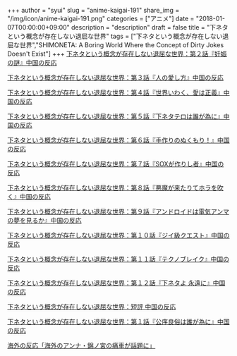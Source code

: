 +++
author = "syui"
slug = "anime-kaigai-191"
share_img = "/img/icon/anime-kaigai-191.png"
categories = ["アニメ"]
date = "2018-01-07T00:00:00+09:00"
description = "description"
draft = false
title = "下ネタという概念が存在しない退屈な世界"
tags = ["下ネタという概念が存在しない退屈な世界","SHIMONETA: A Boring World Where the Concept of Dirty Jokes Doesn&#039;t Exist"]
+++
<a href="http://blog.livedoor.jp/tairikuno/archives/1001503.html" rel="nofollow" target="_blank" title="下ネタという概念が存在しない退屈な世界：第２話『妊娠の謎』中国の反応">下ネタという概念が存在しない退屈な世界：第２話『妊娠の謎』中国の反応</a>

<a href="http://blog.livedoor.jp/tairikuno/archives/1042174.html" rel="nofollow" target="_blank" title="下ネタという概念が存在しない退屈な世界：第３話『人の愛し方』中国の反応">下ネタという概念が存在しない退屈な世界：第３話『人の愛し方』中国の反応</a>

<a href="http://blog.livedoor.jp/tairikuno/archives/1159498.html" rel="nofollow" target="_blank" title="下ネタという概念が存在しない退屈な世界：第４話『世界いわく、愛は正義』中国の反応">下ネタという概念が存在しない退屈な世界：第４話『世界いわく、愛は正義』中国の反応</a>

<a href="http://blog.livedoor.jp/tairikuno/archives/1188962.html" rel="nofollow" target="_blank" title="下ネタという概念が存在しない退屈な世界：第５話『下ネタテロは誰が為に』中国の反応">下ネタという概念が存在しない退屈な世界：第５話『下ネタテロは誰が為に』中国の反応</a>

<a href="http://blog.livedoor.jp/tairikuno/archives/1268464.html" rel="nofollow" target="_blank" title="下ネタという概念が存在しない退屈な世界：第６話『手作りのぬくもり！』中国の反応">下ネタという概念が存在しない退屈な世界：第６話『手作りのぬくもり！』中国の反応</a>

<a href="http://blog.livedoor.jp/tairikuno/archives/1367745.html" rel="nofollow" target="_blank" title="下ネタという概念が存在しない退屈な世界：第７話『SOXが作りし者』中国の反応">下ネタという概念が存在しない退屈な世界：第７話『SOXが作りし者』中国の反応</a>

<a href="http://blog.livedoor.jp/tairikuno/archives/1482551.html" rel="nofollow" target="_blank" title="下ネタという概念が存在しない退屈な世界：第８話『悪魔が来たりてホラを吹く』中国の反応">下ネタという概念が存在しない退屈な世界：第８話『悪魔が来たりてホラを吹く』中国の反応</a>

<a href="http://blog.livedoor.jp/tairikuno/archives/1545526.html" rel="nofollow" target="_blank" title="下ネタという概念が存在しない退屈な世界：第９話『アンドロイドは電気アンマの夢を見るか』中国の反応">下ネタという概念が存在しない退屈な世界：第９話『アンドロイドは電気アンマの夢を見るか』中国の反応</a>

<a href="http://blog.livedoor.jp/tairikuno/archives/1567422.html" rel="nofollow" target="_blank" title="下ネタという概念が存在しない退屈な世界：第１０話『ジイ級クエスト』中国の反応">下ネタという概念が存在しない退屈な世界：第１０話『ジイ級クエスト』中国の反応</a>

<a href="http://blog.livedoor.jp/tairikuno/archives/1662763.html" rel="nofollow" target="_blank" title="下ネタという概念が存在しない退屈な世界：第１１話『テクノブレイク』中国の反応">下ネタという概念が存在しない退屈な世界：第１１話『テクノブレイク』中国の反応</a>

<a href="http://blog.livedoor.jp/tairikuno/archives/1692212.html" rel="nofollow" target="_blank" title="下ネタという概念が存在しない退屈な世界：第１２話『下ネタよ 永遠に』中国の反応">下ネタという概念が存在しない退屈な世界：第１２話『下ネタよ 永遠に』中国の反応</a>

<a href="http://blog.livedoor.jp/tairikuno/archives/1769507.html" rel="nofollow" target="_blank" title="下ネタという概念が存在しない退屈な世界：短評 中国の反応">下ネタという概念が存在しない退屈な世界：短評 中国の反応</a>

<a href="http://blog.livedoor.jp/tairikuno/archives/995699.html" rel="nofollow" target="_blank" title="下ネタという概念が存在しない退屈な世界：第１話『公序良俗は誰が為に』中国の反応">下ネタという概念が存在しない退屈な世界：第１話『公序良俗は誰が為に』中国の反応</a>

<a href="http://kaigai-otaku.jp/anime/anime-news/anime224" rel="nofollow" target="_blank" title="海外の反応「海外のアンナ・錦ノ宮の痛車が話題に」">海外の反応「海外のアンナ・錦ノ宮の痛車が話題に」</a>

